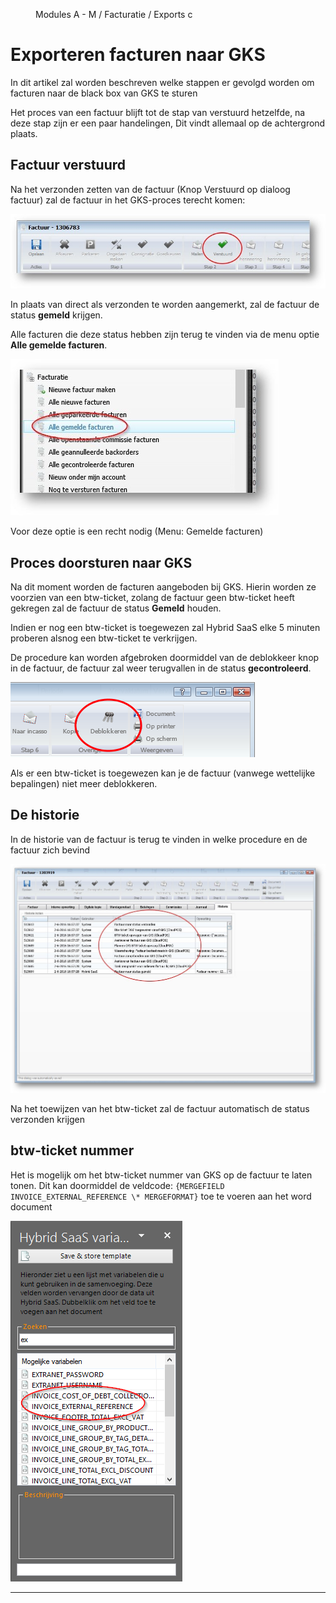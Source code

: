 <properties>
	<page>
		<title>Export Jupa</title>
	</page>
	<menu>
		<position>Modules A - M / Facturatie / Exports </position> 
		<title>GKS</title>
		<sort>c</sort>
	</menu>
</properties>

# Exporteren facturen naar GKS #

In dit artikel zal worden beschreven welke stappen er gevolgd worden om facturen naar de black box van GKS te sturen

Het proces van een factuur blijft tot de stap van verstuurd hetzelfde, na deze stap zijn er een paar handelingen, Dit vindt allemaal op de achtergrond plaats.

## Factuur verstuurd ##

Na het verzonden zetten van de factuur (Knop Verstuurd op dialoog factuur) zal de factuur in het GKS-proces terecht komen:

![verstuurd vinkje in de factuur](images/balk-knoppen.jpg)

In plaats van direct als verzonden te worden aangemerkt, zal de factuur de status **gemeld** krijgen. 

Alle facturen die deze status hebben zijn terug te vinden via de menu optie **Alle gemelde facturen**.

![in de startbalk de mapjes ](images/start-mapjes.jpg)

<div class="info">
Voor deze optie is een recht nodig (Menu: Gemelde facturen)
</div>

## Proces doorsturen naar GKS ##

Na dit moment worden de facturen aangeboden bij GKS. Hierin worden ze voorzien van een btw-ticket, zolang de factuur geen btw-ticket heeft gekregen zal de factuur de status **Gemeld** houden. 

<div class="info">
Indien er nog een btw-ticket is toegewezen zal Hybrid SaaS elke 5 minuten proberen alsnog een btw-ticket te verkrijgen.
</div>

De procedure kan worden afgebroken doormiddel van de deblokkeer knop in de factuur, de factuur zal weer terugvallen in de status **gecontroleerd**.

![factuur deblokkeren ](images/deblokkeren.png)

Als er een btw-ticket is toegewezen kan je de factuur (vanwege wettelijke bepalingen) niet meer deblokkeren.

## De historie ##

In de historie van de factuur is terug te vinden in welke procedure en de factuur zich bevind

![in de historie van de factuur ](images/factuur-historie.jpg)

Na het toewijzen van het btw-ticket zal de factuur automatisch de status verzonden krijgen

## btw-ticket nummer ##

Het is mogelijk om het btw-ticket nummer van GKS op de factuur te laten tonen. Dit kan doormiddel de veldcode: `{MERGEFIELD INVOICE_EXTERNAL_REFERENCE \* MERGEFORMAT}` toe te voeren aan het word document

![veldcode voor word ](images/word-veld.png)

------


